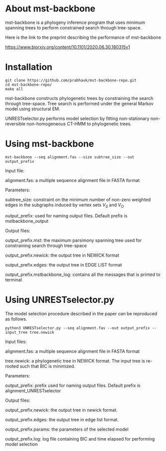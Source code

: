 # About mst-backbone

mst-backbone is a phylogeny inference program that uses minimum spanning trees to perform constrained search through tree-space. 

Here is the link to the preprint describing the performance of mst-backbone 

https://www.biorxiv.org/content/10.1101/2020.06.30.180315v1

# Installation


```console
git clone https://github.com/prabhavk/mst-backbone-repo.git 
cd mst-backbone-repo/
make all

```

mst-backbone constructs phylogenetic trees by constraining the search through tree-space. Tree search is performed under the general Markov model using structural EM. 

 
UNRESTselector.py performs model selection by fitting non-stationary non-reversible non-homogeneous CT-HMM to phylogenetic trees. 

# Using mst-backbone

```console
mst-backbone --seq alignment.fas --size subtree_size --out output_prefix
```
Input file:

alignment.fas: a multiple sequence alignment file in FASTA format

Parameters:

subtree_size: constraint on the minimum number of non-zero weighted edges in the subgraphs induced by vertex sets $V_S$ and $V_O$ 

output_prefix: used for naming output files. Default prefix is mstbackbone_output

Output files:

output_prefix.mst: the maximum parsimony spanning tree used for constraining search through tree-space 

output_prefix.newick: the output tree in NEWICK format

output_prefix.edges: the output tree in EDGE LIST format

output_prefix.mstbackbone_log: contains all the messages that is printed to terminal

# Using UNRESTselector.py

The model selection procedure described in the paper can be reproduced as follows.

```console
python3 UNRESTselector.py --seq alignment.fas --out output_prefix --input_tree tree.newick
```

Input files:

alignment.fas: a multiple sequence alignment file in FASTA format

tree.newick: a phylogenetic tree in NEWICK format. The input tree is re-rooted such that BIC is minimized.

Parameters:

output_prefix: prefix used for naming output files. Default prefix is alignment_UNRESTselector

Output files:

output_prefix.newick: the output tree in newick format. 

output_prefix.edges: the output tree in edge list format. 

output_prefix.params: the parameters of the selected model

output_prefix.log: log file containing BIC and time elapsed for performing model selection